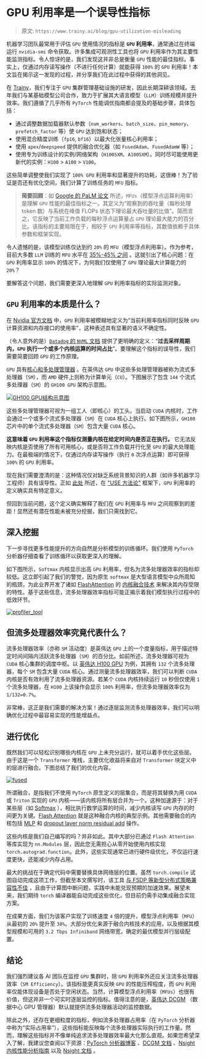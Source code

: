 # GPU 利用率是一个误导性指标

> 原文: `https://www.trainy.ai/blog/gpu-utilization-misleading` 

机器学习团队最常用于评估 `GPU` 使用情况的指标是 **`GPU` 利用率**，通常通过在终端运行 `nvidia-smi` 命令获取。许多集成可观测性工具也将 `GPU` 利用率作为其主要性能监测指标。令人惊讶的是，我们发现这并非总是衡量 `GPU` 性能的最佳指标。事实上，仅通过内存读写操作（不进行任何计算）就能获得 `100%` 的 `GPU` 利用率！本文旨在揭示这一发现的过程，并分享我们在此过程中获得的其他洞见。

在 [Trainy](https://trainy.ai/)，我们专注于 `GPU` 集群管理基础设施的研发，因此长期深耕该领域。去年我们与某基础模型公司合作，致力于扩展其大语言模型（`LLM`）训练规模并提升效率。我们遵循了几乎所有 `PyTorch` 性能调优指南都会提及的基础步骤，具体包括：

* 通过调整数据加载器默认参数（`num_workers`、`batch_size`、`pin_memory`、`prefetch_factor` 等）使 `GPU` 达到饱和状态；
* 使用混合精度训练（`fp16`, `bf16`）以最大化张量核心利用率；
* 使用 `apex`/`deepspeed` 提供的融合优化器（如 `FusedAdam`、`FusedAdamW` 等）；
* 使用专为训练设计的实例/网络架构（`H100SXM`、`A100SXM`）。同时尽可能使用更新代的实例：`H100` > `A100` > `V100`。

这些简单调整使我们实现了 `100% GPU` 利用率和显著提升的功耗，这很棒！为了验证是否还有优化空间，我们计算了训练任务的 `MFU` 指标。

> **简要回顾**：如 [Google 的 PaLM 论文](https://arxiv.org/pdf/2204.02311) 所述，`MFUs`（模型浮点运算利用率）是理解 `GPU` 性能的最佳指标之一。其定义为“观察到的吞吐量（每秒处理 token 数）与系统在峰值 FLOPs 状态下理论最大吞吐量的比值”。简而言之，它反映了当前工作负载的每秒浮点运算量占 `GPU` 理论最大能力的百分比。该指标的主要局限在于，相较于 `GPU` 利用率等指标，其数值依赖于具体参数和框架实现。

令人遗憾的是，该模型训练仅达到约 `20%` 的 `MFU`（模型浮点利用率）。作为参考，目前大多数 `LLM` 训练的 `MFU` 水平在 [35%-45% 之间](https://github.com/mosaicml/llm-foundry/tree/main/scripts/train/benchmarking) 。这就引出了核心问题：在 `GPU` 利用率显示 `100%` 的情况下，为何我们仅使用了 `GPU` 理论最大计算能力的 `20%`？

要解答这个问题，我们需要更深入地理解 `GPU` 利用率指标的实际监测对象。

## `GPU` 利用率的本质是什么？

在 [Nvidia 官方文档](https://developer.nvidia.com/management-library-nvml) 中，`GPU` 利用率被模糊地定义为“当前利用率指标同时反映 `GPU` 计算资源和内存接口的使用率”，这种表述具有显著的语义不确定性。

（令人意外的是）[`Datadog` 的 `NVML` 文档](https://docs.datadoghq.com/integrations/nvml/#metrics) 提供了更明确的定义：“**过去采样周期内，`GPU` 执行一个或多个内核运算的时间占比**”。要理解这个指标的误导性，我们需要简要回顾 `GPU` 的工作原理。

`GPU` 具有[核心和多处理管理器](https://cvw.cornell.edu/gpu-architecture/gpu-characteristics/kernel_sm) 。在英伟达 `GPU` 中这些多处理管理器被称为流式多处理器（`SM`），而 `AMD` 硬件上则称为计算单元（`CU`）。下图展示了包含 `144` 个流式多处理器（`SM`）的 `GH100 GPU` 架构示意图。

[![GH100 GPU结构示意图](../img/144-SMs.png)](https://developer.nvidia.com/blog/nvidia-hopper-architecture-in-depth/)

这些多处理管理器可视为一组工人（即核心）的工头。当启动 `CUDA` 内核时，工作会通过一个或多个流式多处理器（`SM`）在 `CUDA` 核心上执行。如下图所示，`GH100` 芯片中的单个流式多处理器（`SM`）包含大量 `CUDA` 核心。

**这意味着 `GPU` 利用率这个指标仅测量内核在给定时间内是否正在执行。** 它无法反映内核是否使用了所有可用核心，或是否将工作负载并行化至 `GPU` 的最大处理能力。在最极端的情况下，仅通过内存读写操作（执行 `0` 次浮点运算）即可获得 `100%` 的 `GPU` 利用率。

现在我们需要澄清的是：这种情况仅对缺乏系统背景知识的人群（如许多机器学习工程师）具有误导性。正如 [此处](https://arthurchiao.art/blog/understanding-gpu-performance/#24-the-use-methodology) 所述，在 ["USE 方法论"](https://www.brendangregg.com/usemethod.html) 框架下，`GPU` 利用率的定义确实具有特定意义。

但回到当前问题，这个定义确实解释了我们在 `GPU` 利用率与 `MFU` 之间观察到的差距！显然还有潜在性能未被充分挖掘，我们只需找到它。

## 深入挖掘

下一步寻找更多性能提升的方向自然是分析模型的训练循环。我们使用 `PyTorch` 分析器仔细查看了训练循环以获取更深入的理解。

如下图所示，`Softmax` 内核显示出高 `GPU` 利用率，但名为流多处理器效率的指标却较低。这立即引起了我们的警觉，因为原生 `softmax` 是大型语言模型中众所周知的瓶颈，为此业界开发了诸如 [FlashAttention](https://github.com/Dao-AILab/flash-attention) 的 [内核融合技术](https://triton-lang.org/main/getting-started/tutorials/02-fused-softmax.html#motivations) 来解决其内存受限的特性。基于这些信息，流多处理器效率指标可能正揭示着我们模型执行过程中的低效环节。

[![profiler_tool](../img/profiler_tool.png)](https://github.com/Dao-AILab/flash-attention)

## 但流多处理器效率究竟代表什么？

流多处理器效率（亦称 `SM` 活动度）是英伟达 `GPU` 上的一个度量指标，用于描述特定时间间隔内活跃流多处理器（`SM`）的百分比。如前所述，流多处理器可视为 `CUDA` 核心集群的调度中枢。以 [英伟达 H100 GPU](https://developer.nvidia.com/blog/nvidia-hopper-architecture-in-depth/) 为例，其拥有 `132` 个流多处理器，每个 `SM` 包含大量 `CUDA` 核心。通过测量流多处理器效率，我们可以判断 `CUDA` 内核是否有效利用了流多处理器资源。若某个 `CUDA` 内核持续运行 `10` 秒但仅使用 `1` 个流多处理器，在 `H100` 上该操作会显示 `100%` 利用率，但流多处理器效率仅为 `1/132=0.7%`。

非常棒，这正是我们需要的解决方案！通过逐层监测流多处理器效率，我们可以明确优化过程中最容易实现的性能增益点。

## 进行优化

既然我们可以轻松识别哪些内核在 `GPU` 上未充分运行，就可以着手优化这些层。由于这是一个 `Transformer` 堆栈，主要优化收益将来自对 `Transformer` 块定义中的层进行融合。下图总结了我们的优化内容。

[![fused](../img/fused.png)](https://github.com/Dao-AILab/flash-attention)

所谓融合，是指我们不使用 `PyTorch` 原生定义的层集合，而是将其替换为用 `CUDA` 或 `Triton` 实现的 `GPU` 内核——该内核将所有层合并为一个。这种加速源于：对于某些层（如 [Softmax](https://triton-lang.org/main/getting-started/tutorials/02-fused-softmax.html) ），相比执行数学运算的时间，减少内核读写 `GPU` 内存的时间更为关键。[Flash Attention](https://github.com/Dao-AILab/flash-attention) 就是这种融合内核的典型示例。其他需要融合的内核包括 [MLP](https://github.com/Dao-AILab/flash-attention/blob/9a11f440d3a34f6639deb04c455b109c5311f55/flash_attn/ops/fused_dense.py#L531) 和 [dropout layer norm residual add](https://github.com/Dao-AILab/flash-attention/blob/9a11f440d3a34f6639deb04c455b109c5311f55/flash_attn/ops/fused_dense.py#L531) 操作。

这些内核是我们自己编写的吗？并非如此。其中大部分已通过 `Flash Attention` 等库实现为 `nn.Modules` 层，因此您无需担心从零开始使用内核实现 `torch.autograd.function`。此外，这些实现通常已进行硬件级优化，不仅运行速度更快，还能减少内存占用。

最大的挑战在于确定代码中需要替换具体网络层的位置。虽然 `torch.compile` 试图自动完成这项工作，但截至本文撰写时，该工具 [与 FSDP 等新型分布式策略兼容性不佳](https://dev-discuss.pytorch.org/t/torch-compile-fsdp-dec-8th/1718) ，且由于计算图中断问题，实践中未能兑现预期的加速效果。展望未来，我们期待 `torch` 编译器能自动完成这些优化，但目前仍需手动集成融合实现方案。

在成果方面，我们为该客户实现了训练速度 `4` 倍的提升，模型浮点利用率（`MFU`）从最初的 `20%` 提升至 `38%`。大部分优化来源于融合内核技术的应用，以及根据其模型规模和可用的 `3.2 Tbps Infiniband` 网络带宽，确定的最优模型并行层级配置。

## 结论

我们强烈建议各 AI 团队在监控 `GPU` 集群时，除 `GPU` 利用率外还应关注流多处理器效率（`SM Efficiency`）。该指标能更真实反映 `GPU` 的性能压榨程度，而 `GPU` 利用率仅能体现设备是否处于空闲状态。当然，计算模型浮点利用率（`MFUs`）也很有价值，但这并非一个可实时逐层监控的指标。值得注意的是，[英伟达 DCGM](https://docs.nvidia.com/datacenter/dcgm/latest/user-guide/feature-overview.html#profiling-metrics) （数据中心 GPU 管理器）默认就提供流多处理器活动的监控数据。

除此之外，还存在更细粒度的指标，例如流多处理器占用率（在 `PyTorch` 分析器中称为“实际占用率”），这些指标能反映每个流多处理器实际执行的工作量。然而，理解这些指标并不像单纯追求流多处理器效率最大化那么直观。如果您希望深入了解，我建议您查阅以下资源：[PyTorch 分析器博客](https://pytorch.org/blog/pytorch-profiler-1.9-released/#gpu-metric-on-timeline) 、[DCGM 文档](https://docs.nvidia.com/datacenter/dcgm/latest/user-guide/feature-overview.html#profiling-metrics) 、[Nsight 内核性能分析指南](https://docs.nvidia.com/nsight-compute/ProfilingGuide/index.html) 以及 [Nsight 文档](https://docs.nvidia.com/gameworks/content/developertools/desktop/analysis/report/cudaexperiments/kernellevel/achievedoccupancy.htm) 。